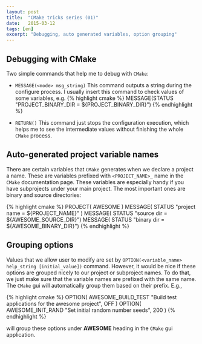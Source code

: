 ```yaml
---
layout: post
title:  "CMake tricks series (01)"
date:   2015-03-12
tags: [en]
excerpt: "Debugging, auto generated variables, option grouping"
---
```


## Debugging with CMake

Two simple commands that help me to debug with `CMake`:

* `MESSAGE(<mode> msg_string)`
   This command outputs a string during the configure process. I usually insert this command to check values of some variables, e.g.
{% highlight cmake %}
MESSAGE(STATUS "PROJECT_BINARY_DIR = ${PROJECT_BINARY_DIR}")
{% endhighlight %}

* `RETURN()`
   This command just stops the configuration execution, which helps me to see the intermediate values without finishing the whole `CMake` process.

## Auto-generated project variable names

There are certain variables that `CMake` generates when we declare a project a name. These are variables prefixed with `<PROJECT_NAME>_` name in the `CMake` documentation page. These variables are especially handy if you have subprojects under your main project. The most important ones are binary and source directories:

{% highlight cmake %}
PROJECT( AWESOME )
MESSAGE( STATUS "project name = ${PROJECT_NAME}" )
MESSAGE( STATUS "source dir = ${AWESOME_SOURCE_DIR}")
MESSAGE( STATUS "binary dir = ${AWESOME_BINARY_DIR}")
{% endhighlight %}

## Grouping options

Values that we allow user to modify are set by `OPTION(<variable_name> help_string [initial_value])` command. However, it would be nice if these options are grouped nicely to our project or subproject names. To do that, we just make sure that the variable names are prefixed with the same name. The `CMake` gui will automatically group them based on their prefix. E.g.,

{% highlight cmake %}
OPTION( AWESOME_BUILD_TEST "Build test applications for the awesome project", OFF )
OPTION( AWESOME_INIT_RAND "Set initial random number seeds", 200 )
{% endhighlight %}

will group these options under **AWESOME** heading in the `CMake` gui application.
